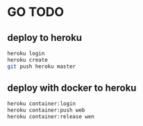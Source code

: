 # GO TODO

## deploy to heroku

```sh
heroku login
heroku create
git push heroku master
```

## deploy with docker to heroku

```sh
heroku container:login
heroku container:push web
heroku container:release wen
```